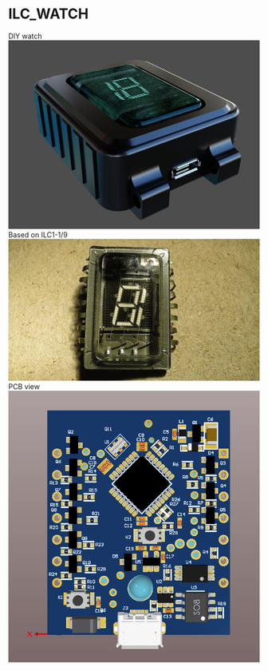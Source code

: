 # ILC_WATCH
DIY watch
![alt text](https://github.com/Kom60/ILC_WATCH/blob/master/watch_.jpg)
Based on ILC1-1/9
![alt text](https://github.com/Kom60/ILC_WATCH/blob/master/5019573110_0.jpg)
PCB view
![alt text](https://github.com/Kom60/ILC_WATCH/blob/master/pcb_watch.png)
